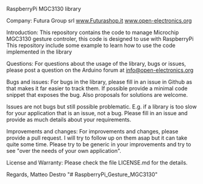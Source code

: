 RaspberryPi MGC3130 library

Company:    Futura Group srl
			www.Futurashop.it
  			www.open-electronics.org
 
Introduction: 
This repository contains the code to manage Microchip MGC3130 gesture controler, this code is designed to use with RaspberryPi
This repository include some example to learn how to use the code implemented in the library

Questions: 
For questions about the usage of the library, bugs or issues, please post a question on the Arduino forum at info@open-electronics.org

Bugs and issues: 
For bugs in the library, please fill in an issue in Github as that makes it far easier to track them. 
If possible provide a minimal code snippet that exposes the bug. Also proposals for solutions are welcome.

Issues are not bugs but still possible problematic. E.g. if a library is too slow for your application that is
an issue, not a bug. Please fill in an issue and provide as much details about your requirements.

Improvements and changes: 
For improvements and changes, please provide a pull request. I will try to follow up on them asap but it can take
quite some time. Please try to be generic in your improvements and try to see "over the needs of your own application".

License and Warranty: 
Please check the file LICENSE.md for the details.

Regards, Matteo Destro
"# RaspberryPi_Gesture_MGC3130" 
